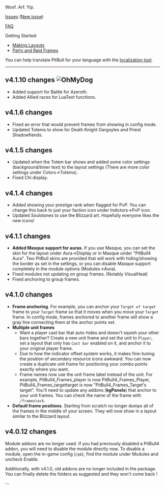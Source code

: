 Woof. Arf. Yip.

[Issues](https://www.wowace.com/projects/pitbull-unit-frames-4-0/issues) ([New issue](https://www.wowace.com/projects/pitbull-unit-frames-4-0/issues/create))

[FAQ](https://www.wowace.com/projects/pitbull-unit-frames-4-0/pages/faq)

Getting Started:

- [Making Layouts](https://www.wowace.com/projects/pitbull-unit-frames-4-0/pages/guide/making-layouts-and-applying-to-frames)
- [Party and Raid Frames](https://www.wowace.com/projects/pitbull-unit-frames-4-0/pages/guide/party-and-raid-frames)

You can help translate PitBull for your language with the [localization tool](https://www.wowace.com/projects/pitbull-unit-frames-4-0/localization/).

---

## v4.1.10 changes ![OhMyDog](https://static-cdn.jtvnw.net/emoticons/v1/65/1.0)

- Added support for Battle for Azeroth.
- Added Allied races for LuaText functions.

## v4.1.6 changes

- Fixed an error that would prevent frames from showing in config mode.
- Updated Totems to show for Death Knight Gargoyles and Priest Shadowfiends.

## v4.1.5 changes

- Updated when the Totem bar shows and added some color settings (background/timer text) to the layout settings (There are more color settings under Colors->Totems).
- Fixed Chi display.

## v4.1.4 changes

- Added showing your prestige rank when flagged for PvP. You can change this back to just your faction icon under Indictors->PvP icon.
- Updated Soulstones to use the Blizzard art. Hopefully everyone likes the new icons!

## v4.1.1 changes

- **Added Masque support for auras.** If you use Masque, you can set the skin for the layout under Aura->Display or in Masque under "PitBull4 Aura". Two PitBull skins are provided that will work with hiding/showing the border as set in the settings, or you can disable Masque support completely in the module options (Modules->Aura).
- Fixed modules not updating on group frames. (Notably VisualHeal)
- Fixed anchoring to group frames.

## v4.1.0 changes

- **Frame anchoring**. For example, you can anchor your `Target of target` frame to your `Target` frame so that it moves when you move your `Target` frame. In config mode, frames anchored to another frame will show a gray line connecting them at the anchor points set.
- **Multiple unit frames**
  - Want a player cast bar that auto-hides and doesn't squish your other bars together? Create a new unit frame and set the unit to `Player`, set a layout that only has `Cast bar` enabled on it, and anchor it to your original player frame.
  - Due to how the indicator offset system works, it makes fine-tuning the position of secondary resource icons awkward. You can now create a duplicate unit frame for positioning your combo points exactly where you want.
  - Frame names now use the unit frame label instead of the unit. For example, PitBull4\_Frames\_player is now PitBull4\_Frames\_Player, PitBull4\_Frames\_targettarget is now "PitBull4\_Frames\_Target's target". You'll need to update any addons (**kgPanels**) that anchor to your unit frames. You can check the name of the frame with `/framestack`.
- **Default frame positions**. Starting from scratch no longer dumps all of the frames in the middle of your screen. They will now show in a layout similar to the Blizzard layout.

## v4.0.12 changes

Module addons are no longer used. If you had previously disabled a PitBull4 addon, you will need to disable the module directly now. To disable a module, open the in-game config (`/pb`), find the module under Modules and uncheck Enable.

Additionally, with v4.1.0, old addons are no longer included in the package. You can finally delete the folders as suggested and they won't come back !

--
